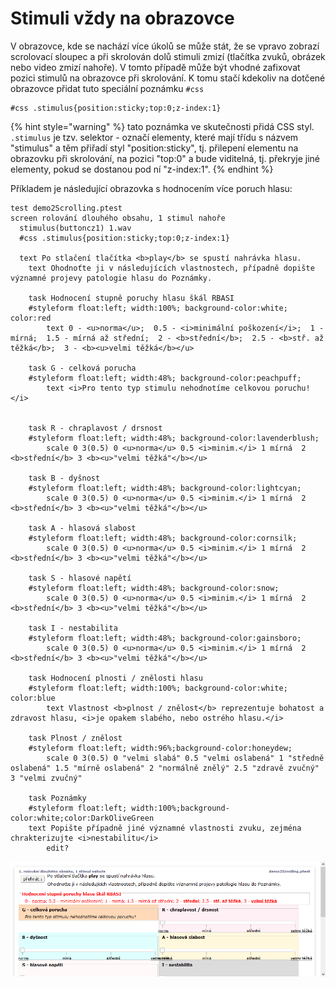 # Stimuli vždy na obrazovce

V obrazovce, kde se nachází více úkolů se může stát, že se vpravo zobrazí scrolovací sloupec a při skrolován dolů stimuli zmizí (tlačítka zvuků, obrázek nebo video zmizí nahoře). V tomto případě může být vhodné zafixovat pozici stimulů na obrazovce při skrolování. K tomu stačí kdekoliv na dotčené obrazovce přidat tuto speciální poznámku `#css`

```
#css .stimulus{position:sticky;top:0;z-index:1}
```

{% hint style="warning" %}
tato poznámka ve skutečnosti přidá CSS styl. `.stimulus` je tzv. selektor - označí elementy, které mají třídu s názvem "stimulus" a těm přiřadí styl "position:sticky", tj. přilepení elementu na obrazovku při skrolování, na pozici "top:0" a bude viditelná, tj. překryje jiné elementy, pokud se dostanou pod ní "z-index:1".
{% endhint %}

Příkladem je následující obrazovka s hodnocením více poruch hlasu:

```
test demo2Scrolling.ptest
screen rolování dlouhého obsahu, 1 stimul nahoře 
  stimulus(buttoncz1) 1.wav
  #css .stimulus{position:sticky;top:0;z-index:1}
  
  text Po stlačení tlačítka <b>play</b> se spustí nahrávka hlasu.
    text Ohodnoťte ji v následujících vlastnostech, případně dopište významné projevy patologie hlasu do Poznámky.
          
    task Hodnocení stupně poruchy hlasu škál RBASI
    #styleform float:left; width:100%; background-color:white; color:red
 		text 0 - <u>norma</u>;  0.5 - <i>minimální poškození</i>;  1 - mírná;  1.5 - mírná až střední;  2 - <b>střední</b>;  2.5 - <b>stř. až těžká</b>;  3 - <b><u>velmi těžká</b></u> 
    
    task G - celková porucha
    #styleform float:left; width:48%; background-color:peachpuff;
 		text <i>Pro tento typ stimulu nehodnotíme celkovou poruchu!</i>
    
    
    task R - chraplavost / drsnost
    #styleform float:left; width:48%; background-color:lavenderblush;
 		scale 0 3(0.5) 0 <u>norma</u> 0.5 <i>minim.</i> 1 mírná  2 <b>střední</b> 3 <b><u>"velmi těžká"</b></u>
    
    task B - dyšnost
    #styleform float:left; width:48%; background-color:lightcyan;
 		scale 0 3(0.5) 0 <u>norma</u> 0.5 <i>minim.</i> 1 mírná  2 <b>střední</b> 3 <b><u>"velmi těžká"</b></u>
    
    task A - hlasová slabost
    #styleform float:left; width:48%; background-color:cornsilk;
 		scale 0 3(0.5) 0 <u>norma</u> 0.5 <i>minim.</i> 1 mírná  2 <b>střední</b> 3 <b><u>"velmi těžká"</b></u>
    
    task S - hlasové napětí
    #styleform float:left; width:48%; background-color:snow;
 		scale 0 3(0.5) 0 <u>norma</u> 0.5 <i>minim.</i> 1 mírná  2 <b>střední</b> 3 <b><u>"velmi těžká"</b></u>
    
    task I - nestabilita
    #styleform float:left; width:48%; background-color:gainsboro;
 		scale 0 3(0.5) 0 <u>norma</u> 0.5 <i>minim.</i> 1 mírná  2 <b>střední</b> 3 <b><u>"velmi těžká"</b></u>
    
    task Hodnocení plnosti / znělosti hlasu
    #styleform float:left; width:100%; background-color:white; color:blue
 		text Vlastnost <b>plnost / znělost</b> reprezentuje bohatost a zdravost hlasu, <i>je opakem slabého, nebo ostrého hlasu.</i>
        
    task Plnost / znělost
    #styleform float:left; width:96%;background-color:honeydew;
 		scale 0 3(0.5) 0 "velmi slabá" 0.5 "velmi oslabená" 1 "středně oslabená" 1.5 "mírně oslabená" 2 "normálně znělý" 2.5 "zdravě zvučný" 3 "velmi zvučný"
  	
    task Poznámky
    #styleform float:left; width:100%;background-color:white;color:DarkOliveGreen
    text Popište případně jiné významné vlastnosti zvuku, zejména chrakterizujte <i>nestabilitu</i>
		edit?

```





![Při skrolování obrazovky zústane tlačítko pro přehrání zvuku viset nahoře.](../../.gitbook/assets/atc3dmhnok.gif)
